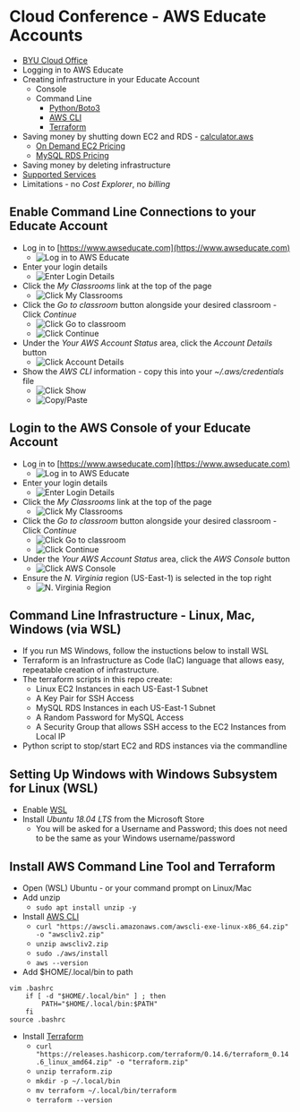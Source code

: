 # Cloud Conference - AWS Educate Accounts

- [BYU Cloud Office](https://cloud.byu.edu/)
- Logging in to AWS Educate
- Creating infrastructure in your Educate Account
    - Console
    - Command Line
        - [Python/Boto3](https://boto3.amazonaws.com/v1/documentation/api/latest/index.html)
        - [AWS CLI](https://aws.amazon.com/cli/)
        - [Terraform](https://www.terraform.io/)
- Saving money by shutting down EC2 and RDS - [calculator.aws](https://calculator.aws/)
    - [On Demand EC2 Pricing](https://aws.amazon.com/ec2/pricing/on-demand/)
    - [MySQL RDS Pricing](https://aws.amazon.com/rds/mysql/pricing/)
- Saving money by deleting infrastructure
- [Supported Services](https://awseducate-starter-account-services.s3.amazonaws.com/AWS_Educate_Starter_Account_Services_Supported.pdf)
- Limitations - no *Cost Explorer*, no *billing*


## Enable Command Line Connections to your Educate Account

- Log in to [https://www.awseducate.com](https://www.awseducate.com)
    - ![Log in to AWS Educate](images/educate-01.png?raw=true "Log in to AWS Educate")
- Enter your login details
    - ![Enter Login Details](images/educate-02.png?raw=true "Enter Login Details")
- Click the *My Classrooms* link at the top of the page
    - ![Click My Classrooms](images/educate-03.png?raw=true "Click My Classrooms")
- Click the *Go to classroom* button alongside your desired classroom - Click *Continue*
    - ![Click Go to classroom](images/educate-04.png?raw=true "Click Go to classroom")
    - ![Click Continue](images/educate-05.png?raw=true "Click Continue")
- Under the *Your AWS Account Status* area, click the *Account Details* button
    - ![Click Account Details](images/educate-06.png?raw=true "Click Account Details")
- Show the *AWS CLI* information - copy this into your *~/.aws/credentials* file
    - ![Click Show](images/educate-07.png?raw=true "Click Show")
    - ![Copy/Paste](images/educate-08.png?raw=true "Copy/Paste")

## Login to the AWS Console of your Educate Account

- Log in to [https://www.awseducate.com](https://www.awseducate.com)
    - ![Log in to AWS Educate](images/educate-01.png?raw=true "Log in to AWS Educate")
- Enter your login details
    - ![Enter Login Details](images/educate-02.png?raw=true "Enter Login Details")
- Click the *My Classrooms* link at the top of the page
    - ![Click My Classrooms](images/educate-03.png?raw=true "Click My Classrooms")
- Click the *Go to classroom* button alongside your desired classroom - Click *Continue*
    - ![Click Go to classroom](images/educate-04.png?raw=true "Click Go to classroom")
    - ![Click Continue](images/educate-05.png?raw=true "Click Continue")
- Under the *Your AWS Account Status* area, click the *AWS Console* button
    - ![Click AWS Console](images/educate-06a.png?raw=true "Click AWS Console")
- Ensure the *N. Virginia* region (US-East-1) is selected in the top right
    - ![N. Virginia Region](images/educate-09.png?raw=true "N. Virginia Region")


## Command Line Infrastructure - Linux, Mac, Windows (via WSL)

- If you run MS Windows, follow the instuctions below to install WSL
- Terraform is an Infrastructure as Code (IaC) language that allows easy, repeatable creation of infrastructure.
- The terraform scripts in this repo create:
    - Linux EC2 Instances in each US-East-1 Subnet
    - A Key Pair for SSH Access
    - MySQL RDS Instances in each US-East-1 Subnet
    - A Random Password for MySQL Access
    - A Security Group that allows SSH access to the EC2 Instances from Local IP
- Python script to stop/start EC2 and RDS instances via the commandline

## Setting Up Windows with Windows Subsystem for Linux (WSL)

- Enable [WSL](https://docs.microsoft.com/en-us/windows/wsl/install-win10)
- Install *Ubuntu 18.04 LTS* from the Microsoft Store
    - You will be asked for a Username and Password; this does not need to be the same as your Windows username/password

## Install AWS Command Line Tool and Terraform

- Open (WSL) Ubuntu - or your command prompt on Linux/Mac
- Add unzip
    - ```sudo apt install unzip -y```
- Install [AWS CLI](https://docs.aws.amazon.com/cli/latest/userguide/install-cliv2-linux.html)
    - ```curl "https://awscli.amazonaws.com/awscli-exe-linux-x86_64.zip" -o "awscliv2.zip"```
    - ```unzip awscliv2.zip```
    - ```sudo ./aws/install```
    - ```aws --version```
- Add $HOME/.local/bin to path
```
vim .bashrc
    if [ -d "$HOME/.local/bin" ] ; then
        PATH="$HOME/.local/bin:$PATH"
    fi
source .bashrc
```
- Install [Terraform](https://www.terraform.io/downloads.html)
    - ```curl "https://releases.hashicorp.com/terraform/0.14.6/terraform_0.14.6_linux_amd64.zip" -o "terraform.zip"```
    - ```unzip terraform.zip```
    - ```mkdir -p ~/.local/bin```
    - ```mv terraform ~/.local/bin/terraform```
    - ```terraform --version```
